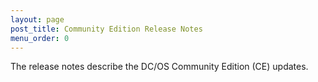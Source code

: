 ```yaml
---
layout: page
post_title: Community Edition Release Notes
menu_order: 0
---
```



The release notes describe the DC/OS Community Edition (CE) updates.